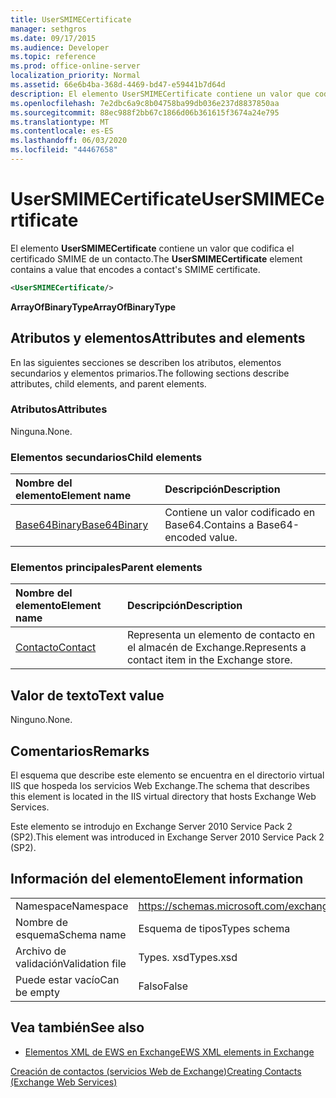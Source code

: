 ```yaml
---
title: UserSMIMECertificate
manager: sethgros
ms.date: 09/17/2015
ms.audience: Developer
ms.topic: reference
ms.prod: office-online-server
localization_priority: Normal
ms.assetid: 66e6b4ba-368d-4469-bd47-e59441b7d64d
description: El elemento UserSMIMECertificate contiene un valor que codifica el certificado SMIME de un contacto.
ms.openlocfilehash: 7e2dbc6a9c8b04758ba99db036e237d8837850aa
ms.sourcegitcommit: 88ec988f2bb67c1866d06b361615f3674a24e795
ms.translationtype: MT
ms.contentlocale: es-ES
ms.lasthandoff: 06/03/2020
ms.locfileid: "44467658"
---
```

# <a name="usersmimecertificate"></a><span data-ttu-id="daeb3-103">UserSMIMECertificate</span><span class="sxs-lookup"><span data-stu-id="daeb3-103">UserSMIMECertificate</span></span>

<span data-ttu-id="daeb3-104">El elemento **UserSMIMECertificate** contiene un valor que codifica el certificado SMIME de un contacto.</span><span class="sxs-lookup"><span data-stu-id="daeb3-104">The **UserSMIMECertificate** element contains a value that encodes a contact's SMIME certificate.</span></span> 
  
```XML
<UserSMIMECertificate/>
```

 <span data-ttu-id="daeb3-105">**ArrayOfBinaryType**</span><span class="sxs-lookup"><span data-stu-id="daeb3-105">**ArrayOfBinaryType**</span></span>
## <a name="attributes-and-elements"></a><span data-ttu-id="daeb3-106">Atributos y elementos</span><span class="sxs-lookup"><span data-stu-id="daeb3-106">Attributes and elements</span></span>

<span data-ttu-id="daeb3-107">En las siguientes secciones se describen los atributos, elementos secundarios y elementos primarios.</span><span class="sxs-lookup"><span data-stu-id="daeb3-107">The following sections describe attributes, child elements, and parent elements.</span></span>
  
### <a name="attributes"></a><span data-ttu-id="daeb3-108">Atributos</span><span class="sxs-lookup"><span data-stu-id="daeb3-108">Attributes</span></span>

<span data-ttu-id="daeb3-109">Ninguna.</span><span class="sxs-lookup"><span data-stu-id="daeb3-109">None.</span></span>
  
### <a name="child-elements"></a><span data-ttu-id="daeb3-110">Elementos secundarios</span><span class="sxs-lookup"><span data-stu-id="daeb3-110">Child elements</span></span>

|<span data-ttu-id="daeb3-111">**Nombre del elemento**</span><span class="sxs-lookup"><span data-stu-id="daeb3-111">**Element name**</span></span>|<span data-ttu-id="daeb3-112">**Descripción**</span><span class="sxs-lookup"><span data-stu-id="daeb3-112">**Description**</span></span>|
|:-----|:-----|
|[<span data-ttu-id="daeb3-113">Base64Binary</span><span class="sxs-lookup"><span data-stu-id="daeb3-113">Base64Binary</span></span>](base64binary.md) <br/> |<span data-ttu-id="daeb3-114">Contiene un valor codificado en Base64.</span><span class="sxs-lookup"><span data-stu-id="daeb3-114">Contains a Base64-encoded value.</span></span>  <br/> |
   
### <a name="parent-elements"></a><span data-ttu-id="daeb3-115">Elementos principales</span><span class="sxs-lookup"><span data-stu-id="daeb3-115">Parent elements</span></span>

|<span data-ttu-id="daeb3-116">**Nombre del elemento**</span><span class="sxs-lookup"><span data-stu-id="daeb3-116">**Element name**</span></span>|<span data-ttu-id="daeb3-117">**Descripción**</span><span class="sxs-lookup"><span data-stu-id="daeb3-117">**Description**</span></span>|
|:-----|:-----|
|[<span data-ttu-id="daeb3-118">Contacto</span><span class="sxs-lookup"><span data-stu-id="daeb3-118">Contact</span></span>](contact.md) <br/> |<span data-ttu-id="daeb3-119">Representa un elemento de contacto en el almacén de Exchange.</span><span class="sxs-lookup"><span data-stu-id="daeb3-119">Represents a contact item in the Exchange store.</span></span>  <br/> |
   
## <a name="text-value"></a><span data-ttu-id="daeb3-120">Valor de texto</span><span class="sxs-lookup"><span data-stu-id="daeb3-120">Text value</span></span>

<span data-ttu-id="daeb3-121">Ninguno.</span><span class="sxs-lookup"><span data-stu-id="daeb3-121">None.</span></span>
  
## <a name="remarks"></a><span data-ttu-id="daeb3-122">Comentarios</span><span class="sxs-lookup"><span data-stu-id="daeb3-122">Remarks</span></span>

<span data-ttu-id="daeb3-123">El esquema que describe este elemento se encuentra en el directorio virtual IIS que hospeda los servicios Web Exchange.</span><span class="sxs-lookup"><span data-stu-id="daeb3-123">The schema that describes this element is located in the IIS virtual directory that hosts Exchange Web Services.</span></span>
  
<span data-ttu-id="daeb3-124">Este elemento se introdujo en Exchange Server 2010 Service Pack 2 (SP2).</span><span class="sxs-lookup"><span data-stu-id="daeb3-124">This element was introduced in Exchange Server 2010 Service Pack 2 (SP2).</span></span>
  
## <a name="element-information"></a><span data-ttu-id="daeb3-125">Información del elemento</span><span class="sxs-lookup"><span data-stu-id="daeb3-125">Element information</span></span>

|||
|:-----|:-----|
|<span data-ttu-id="daeb3-126">Namespace</span><span class="sxs-lookup"><span data-stu-id="daeb3-126">Namespace</span></span>  <br/> |https://schemas.microsoft.com/exchange/services/2006/types  <br/> |
|<span data-ttu-id="daeb3-127">Nombre de esquema</span><span class="sxs-lookup"><span data-stu-id="daeb3-127">Schema name</span></span>  <br/> |<span data-ttu-id="daeb3-128">Esquema de tipos</span><span class="sxs-lookup"><span data-stu-id="daeb3-128">Types schema</span></span>  <br/> |
|<span data-ttu-id="daeb3-129">Archivo de validación</span><span class="sxs-lookup"><span data-stu-id="daeb3-129">Validation file</span></span>  <br/> |<span data-ttu-id="daeb3-130">Types. xsd</span><span class="sxs-lookup"><span data-stu-id="daeb3-130">Types.xsd</span></span>  <br/> |
|<span data-ttu-id="daeb3-131">Puede estar vacío</span><span class="sxs-lookup"><span data-stu-id="daeb3-131">Can be empty</span></span>  <br/> |<span data-ttu-id="daeb3-132">Falso</span><span class="sxs-lookup"><span data-stu-id="daeb3-132">False</span></span>  <br/> |
   
## <a name="see-also"></a><span data-ttu-id="daeb3-133">Vea también</span><span class="sxs-lookup"><span data-stu-id="daeb3-133">See also</span></span>



- [<span data-ttu-id="daeb3-134">Elementos XML de EWS en Exchange</span><span class="sxs-lookup"><span data-stu-id="daeb3-134">EWS XML elements in Exchange</span></span>](ews-xml-elements-in-exchange.md)


[<span data-ttu-id="daeb3-135">Creación de contactos (servicios Web de Exchange)</span><span class="sxs-lookup"><span data-stu-id="daeb3-135">Creating Contacts (Exchange Web Services)</span></span>](https://msdn.microsoft.com/library/4845917e-70d1-481c-bbd7-011ec6571789%28Office.15%29.aspx)

